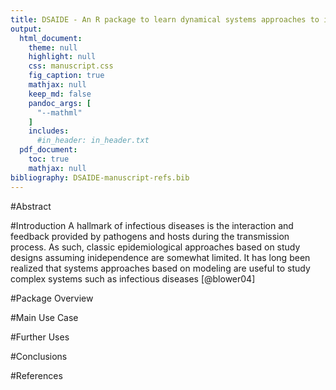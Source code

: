 ```yaml
---
title: DSAIDE - An R package to learn dynamical systems approaches to infectious disease epidemiology 
output:
  html_document:
    theme: null
    highlight: null
    css: manuscript.css
    fig_caption: true
    mathjax: null 
    keep_md: false
    pandoc_args: [
      "--mathml"
    ]
    includes:
      #in_header: in_header.txt
  pdf_document:
    toc: true
    mathjax: null
bibliography: DSAIDE-manuscript-refs.bib
---
```





#Abstract



#Introduction
A hallmark of infectious diseases is the interaction and feedback provided by pathogens and hosts during the transmission process. As such, classic epidemiological approaches based on study designs assuming inidependence are somewhat limited. 
It has long been realized that systems approaches based on modeling are useful to study complex systems such as infectious diseases [@blower04] 


#Package Overview



#Main Use Case



#Further Uses


#Conclusions



#References
